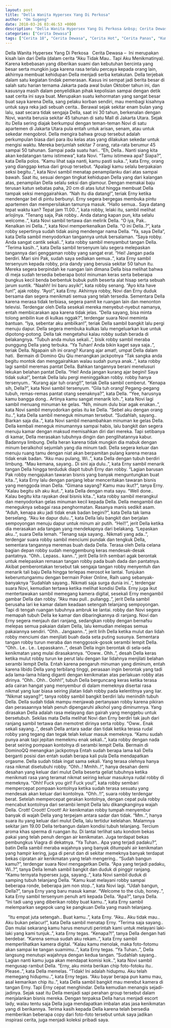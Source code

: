 ```yaml
---
layout: post
title: "Della Wanita Hypersex Yang Di Perkosa"
author: "Om Sugeng"
date: 2018-03-26 03:46:53 +0000
description: "Della Wanita Hypersex Yang Di Perkosa &nbsp; Cerita Dewasa &#8211;\u00a0\u00a0Ini merupakan kisah lain dari Della (dalam cerita &#8220;Aku Tidak Mau.. Tapi Aku Menikmatinya). Karena kebebasan yang diberikan su..."
categories: ["Cerita Dewasa"]
tags: ["Cerita 18", "Cerita Dewasa", "Cerita Hot", "Cerita Panas", "Kumpulan Cerita Dewasa"]
---
```



Della Wanita Hypersex Yang Di Perkosa
&nbsp;
Cerita Dewasa &#8211;  Ini merupakan kisah lain dari Della (dalam cerita &#8220;Aku Tidak Mau.. Tapi Aku Menikmatinya). Karena kebebasan yang diberikan suami dan kebutuhan bercinta yang besar serta mungkin juga karena rasa terlalu percaya kepada orang lain, akhirnya membuat kehidupan Della menjadi serba ketakutan. Della terjebak dalam satu kegiatan tindak pemerasan.
Kasus ini sempat jadi berita besar di salah satu harian ternama Jakarta pada awal bulan Oktober tahun ini, dan kasusnya masih dalam penyelidikan pihak kepolisian sampai dengan detik saat cerita ini saya buat. Merupakan suatu kehormatan yang sangat besar buat saya karena Della, sang pelaku korban sendiri, mau membagi kisahnya untuk saya reka jadi sebuah cerita..
Berawal sejak sekitar enam bulan yang lalu, saat secara tidak sengaja Della, saat ini 30 tahun, berkenalan dengan Novi, wanita berusia sekitar 45 tahunan di satu Mall di Jakarta Utara. Sejak itu Della sering diajak berkumpul dengan teman-teman Novi di satu apartemen di Jakarta Utara pula entah untuk arisan, senam, atau untuk sekedar mengobrol.
Della mengira bahwa group tersebut adalah perkumpulan biasa dari para ibu kelas atas yang dilakukan sekedar untuk mengisi waktu. Mereka berjumlah sekitar 7 orang, rata-rata berumur 45 sampai 50 tahunan. Sampai pada suatu hari..
&#8220;Eh, Della.. Nanti siang kita akan kedatangan tamu istimewa&#8221;, kata Novi.
&#8220;Tamu istimewa apa? Siapa?&#8221;, kata Della polos.
&#8220;Kamu lihat saja nanti, kamu pasti suka..&#8221;, kata Erny, orang yang dianggap ketua dari group tersebut.
&#8220;Apalagi kamu selalu berpakaian seksi begitu..&#8221;, kata Novi sambil menatap penampilanku dari atas sampai bawah.
Saat itu, sesuai dengan tingkat kehidupan Della yang dari kalangan atas, penampilan Della selalu seksi dan glamour. Dengan memakai baju terusan katun sebatas paha, 20 cm di atas lutut hingga membuat Della tampak seksi menggairahkan.
&#8220;Nah itu dia datang!&#8221;, teriak Erny ketika mendengar bel di pintu berbunyi. Erny segera bergegas membuka pintu apartemen dan mempersilakan tamunya masuk.
&#8220;Hallo semua.. Saya datang tepat waktu kan? Tepat jam 11.00..&#8221;, kata robby, lelaki itu, sambil melihat arlojinya.
&#8220;Tenang saja, Pak robby.. Anda datang kapan pun, kita selalu welcome..&#8221;, kata Novi sambil tertawa dan melirik Della.
&#8220;O iya, Pak.. Kenalkan ini Della..&#8221;, kata Novi memperkenalkan Della.
&#8220;O ini Della..?&#8221;, kata robby sepertinya sudah tidak asing mendengar nama Della.
&#8220;Ya, saya Della&#8221;, kata Della sambil menyodorkan tangannya untuk bersalaman.
&#8220;Saya robby. Anda sangat cantik sekali..&#8221;, kata robby sambil menyambut tangan Della.
&#8220;Terima kasih..&#8221;, kata Della sambil tersenyum lalu segera melepaskan tangannya dari genggaman robby yang sangat erat.
&#8220;Hei! Jangan pada berdiri. Mari sini Pak, sudah saya sediakan semua..&#8221;, kata Erny sambil tersenyum kepada robby, pria dandy yang berusia sekitar 50 tahun itu.
Mereka segera berpindah ke ruangan lain dimana Della bisa melihat bahwa di meja sudah tersedia beberapa botol minuman keras serta beberapa bungkus kecil benda berbentuk bubuk putih beserta alat hisap serta sebuah jarum suntik.
&#8220;Naahh! Ini baru asyik!&#8221;, kata robby senang.
&#8220;Ayo kita have fun!&#8221;, ajak robby.
&#8220;Ayo!&#8221;, kata Erny.
Akhirnya robby, Novi dan Erny duduk bersama dan segera menikmati semua yang telah tersedia. Sementara Della karena merasa tidak terbiasa, segera pamit ke ruangan lain dan menonton televisi. Terdengar oleh Della sesekali mereka menyebut-nyebut namanya, entah membicarakan apa karena tidak jelas.
&#8220;Della sayang, bisa minta tolong ambilin kue di kulkas nggak?&#8221;, terdengar suara Novi meminta bantuan.
&#8220;Iya, sebentar aku ambilkan!&#8221;, teriak Della sambil bangkit lalu pergi menuju dapur. Della segera membuka kulkas lalu mengeluarkan kue untuk dipotong-potong. Della tak mengetahui kalau robby sudah berada di belakangnya.
&#8220;Tubuh anda mulus sekali..&#8221;, bisik robby sambil meraba punggung Della yang terbuka.
&#8220;Ya Tuhan! Anda bikin kaget saya saja..&#8221;, teriak Della. Ngapain sih ini orang? Kurang ajar amat!, umpat Della dalam hati.  Bermain di Domino Qiu Qiu menangkan jackpotnya
&#8220;Tak sangka anda begitu montok dan menggairahkan walau sudah punya anak..&#8221;, kata robby lagi sambil meremas pantat Della. Bahkan tangannya berani menelusuri lekukan belahan pantat Della.
&#8220;Hei! Anda jangan kurang ajar begini! Saya tidak suka!&#8221;, bentak Della lalu pergi meninggalkan robby. robby hanya tersenyum..
&#8220;Kurang ajar tuh orang!!&#8221;, teriak Della sambil cemberut.
&#8220;Kenapa sih, Della?&#8221;, kata Novi sambil tersenyum.
&#8220;Gila tuh orang! Pegang-pegang tubuh, remas-remas pantat otang seenaknya?&#8221;, kata Della.
&#8220;Yee, harusnya kamu bangga dong.. Artinya kamu sangat menarik loh..&#8221;, kata Novi lagi sambil menuang minuman ke gelas.
&#8220;Nih, minum dulu biar agak enakan..&#8221;, kata Novi sambil menyodorkan gelas itu ke Della.
&#8220;Sebel aku dengan orang itu..&#8221;, kata Della sambil meneguk minuman tersebut.
&#8220;Sudahlah, sayang.. Biarkan saja dia..&#8221;, kata Novi sambil menambahkan minuman ke gelas Della.
Della kembali meneguk minumannya sampai habis, lalu bangkit dan segera menuju kamar dengan maksud memisahkan diri dari mereka. Tapi setibanya di kamar, Della merasakan tubuhnya dingin dan penglihatannya kabur. Badannya limbung. Della heran karena tidak mungkin dia mabuk dengan minum beralkohol sejumlah yang dia minum tadi. Della segera keluar dan menuju ruang tamu dengan niat akan berpamitan pulang karena merasa tidak enak badan.
&#8220;Aku mau pulang, Wi..&#8221;, kata Della dengan tubuh berdiri limbung.
&#8220;Mau kemana, sayang.. Di sini aja dulu..&#8221;, kata Erny sambil menarik tangan Della hingga terduduk diapit tubuh Erny dan robby.
&#8220;Lagian barusan Pak robby mengajukan tawaran bisnis yang banyak menguntungkan buat kita..&#8221;, kata Erny lalu dengan panjang lebar menceritakan tawaran bisnis yang menggoda iman Della.
&#8220;Gimana sayang? Kamu mau ikut?&#8221;, tanya Erny.
&#8220;Kalau begitu sih aku ikut..&#8221;, kata Della dengan mata sayu.
&#8220;Well done.. Kalau begitu kita rayakan deal bisnis kita..&#8221;, kata robby sambil merangkul dan menyodorkan gelas minuman kecil kepada Della.
Della mengambil dan meneguknya sebagai rasa penghormatan. Rasanya manis sedikit asam.
&#8220;Aduh, kenapa aku jadi tidak enak badan begini?&#8221;, kata Della tak lama berselang.
&#8220;Aku ke dapur dulu..&#8221;, kata Della lalu bangkit dan berjalan sempoyongan menuju dapur untuk minum air putih.
&#8220;Hei!!&#8221;, jerit Della ketika dia merasakan ada tangan yang mendekapnya dari belakang.
&#8220;Lepaskan aku..&#8221;, suara Della lemah.
&#8220;Tenang saja sayang.. Nikmati yang ada..&#8221;, terdengar suara robby sambil menciumi pundak dan tengkuk Della, sementara tangannya meremas buah dada Della. Terasa oleh Della celana bagian depan robby sudah menggembung keras mendesak-desak pantatnya.
&#8220;Ohh.. Lepass.. kann..&#8221;, jerit Della lirih sembari agak berontak untuk melepaskan remasan tangan robby pada buah dada dan pantatnya. Akibat pemberontakan tersebut tak sengaja tangan robby menyentuh dan menarik tali baju Della hingga terlepas merosot ke lantai.
Tunjukan keberuntunganmu dengan bermain Poker Online, Raih uang sebanyak-banyaknya
&#8220;Sudahlah sayang.. Nikmati saja surga dunia ini..&#8221;, terdengar suara Novi, kemudian tertawa ketika melihat kondisi Della. Erny juga ikut mentertawakan sambil memegang kamera digital, sesekali Erny mengambil gambar Della dan robby.
&#8220;Aku mau pull.. pullangg..&#8221;, jerit Della sambil berusaha lari ke kamar dalam keadaan setengah telanjang sempoyongan.
Tapi di tengah ruangan tubuhnya ambruk ke lantai. robby dan Novi segera memapah tubuh Della ke kamar dan dibaringkannya di ranjang. Novi dan Erny segera menjauh dari ranjang, sedangkan robby dengan bernafsu melepas semua pakaian dalam Della, lalu kemudian melepas semua pakaiannya sendiri.
&#8220;Ohh.. Jangaann..&#8221;, jerit lirih Della ketika mulut dan lidah robby menciumi dan menjilati buah dada seta puting susunya. Sementara tangan robby turun meraba dan menggosok-gosok serambi lempit Della.
&#8220;Ohh.. Le.. Le.. Lepasskann..&#8221;, desah Della ingin berontak di sela-sela kenikmatan yang mulai dirasakannya.
&#8220;Ooww.. Ohh..&#8221;, desah Della keras ketika mulut robby turun ke perut lalu dengan liar lidahnya menjilati belahan serambi lempit Della. Entah karena pengaruh minuman yang diminum, entah karena libido Della yang terbilang tinggi, perasaan ingin berontak yang tadi ada lama-lama hilang diganti dengan kenikmatan atas perlakuan robby atas dirinya.
&#8220;Ohh.. Ohh.. Oohh!&#8221;, tubuh Della berguncang keras ketika terasa ada cairan hangat yang menyembur di dalam memeknya disertai rasa nikmat yang luar biasa seiring jilatan lidah robby pada kelentitnya yang liar.
&#8220;Nikmat sayang?&#8221;, tanya robby sambil bangkit berdiri lalu menindih tubuh Della.
Della sudah tidak mampu menjawab pertanyaan robby karena pikiran dan perasaannya telah penuh dipengaruhi alkohol yang diminumnya. Yang dirasakan Della adalah rasa melayang dan gairah yang menggebu untuk bersetubuh. Sekilas mata Della melihat Novi dan Erny berdiri tak jauh dari ranjang sambil tertawa dan memotret dirinya serta robby.
&#8220;Oww.. Enak sekali sayang..&#8221;, desah Della antara sadar dan tidak ketika terasa rudal robby yang tegang dan tegak telah keluar masuk memeknya.
&#8220;Kamu sudah punya anak tapi jepitan memekmu enak sekali..&#8221;, kata robby dengan nada berat seiring pompaan kontolnya di serambi lempit Della. Bermain di DominoQQ menangkan jackpotnya
Entah sudah berapa lama kali Della berganti posisi dan entah sudah berapa kali pula Della mendapatkan orgasme. Della sudah tidak ingat sama sekali. Yang terasa olehnya hanya rasa nikmat disetubuhi robby.
&#8220;Ohh..! Mmhh..!&#8221;, hanya desahan demi desahan yang keluar dari mulut Della beserta geliat tubuhnya ketika menikmati rasa yang teramat nikmat seiring keluar masuknya rudal robby di memeknya.
&#8220;Ohh! Fuck you girl! Fuck you!&#8221;, kata robby sembari mempercepat pompaan kontolnya ketika sudah terasa sesuatu yang mendesak akan keluar dari kontolnya.
&#8220;Ohh..!!&#8221;, suara robby terdengar berat.
Setelah mempercepat gerakan kontolnya, dengan cepat pula robby mencabut kontolnya dari serambi lempit Della lalu dikangkanginya wajah Della. Crott! Croott! Croott! Air kenikmatan robby tumpah menyembur banyak di wajah Della yang terpejam antara sadar dan tidak.
&#8220;Mm..&#8221;, hanya suara itu yang keluar dari mulut Della, lalu tertidur kelelahan.
Malamnya sekitar jam 19.00 Della terbangun dalam kondisi tubuh telanjang. Tercium aroma khas sperma di ruangan itu. Di lantai terlihat satu kondom bekas pakai yang telah penuh dengan air kenikmatan. Juga terdapat bekas pembungkus Viagra di dekatnya.
&#8220;Ya Tuhan.. Apa yang terjadi padaku?&#8221;, batin Della sambil meraba wajahnya yang banyak ditumpahi air kenikmatan yang hampir kering, juga di perut dan di sekitar memeknya banyak terdapat bekas cipratan air kenikmatan yang telah mengering..
&#8220;Sudah bangun kamu?&#8221;, terdengar suara Novi mengagetkan Della.
&#8220;Apa yang terjadi padaku, Wi..?&#8221;, tanya Della lemah sambil bangkit dan duduk di pinggir ranjang.
&#8220;Kamu ternyata hypersex juga, sayang..&#8221;, kata Novi sambil duduk di samping tubuh telanjang Della.
&#8220;Kamu kuat melayani robby sampai beberapa ronde, beberapa jam non stop..&#8221;, kata Novi lagi.
&#8220;Udah bangun, Della?&#8221;, tanya Erny yang baru masuk kamar.
&#8220;Welcome to the club, honey..&#8221;, kata Erny sambil tersenyum penuh arti kepada Della.
&#8220;Apa?&#8221;, tanya Della.
&#8220;Ini tadi uang yang diberikan robby buat kamu..&#8221;, kata Erny sambil melemparkan segepok uang ke pangkuan Della yang masih telanjang.
&nbsp;

&nbsp;
&#8220;Itu empat juta setengah.. Buat kamu..&#8221;, kata Erny.
&#8220;Aku.. Aku tidak mau.. Aku bukan pelacur!&#8221;, kata Della sambil menatap Erny.
&#8220;Terima saja sayang.. Dan mulai sekarang kamu harus menuruti perintah kami untuk melayani laki-laki yang kami tunjuk..&#8221;, kata Erny tegas.
&#8220;Kenapa?!&#8221;, tanya Della dengan hati berdebar.
&#8220;Karena semua sudah aku rekam..&#8221;, kata Erny sambil memperlihatkan kamera digital.
&#8220;Kalau kamu menolak, maka foto-fotomu akan sampai ke tangan suamimu..&#8221;, kata Erny tegas.
&#8220;Ya Tuhan..&#8221;, Della langsung menutupi wajahnya dengan kedua tangan.
&#8220;Sudahlah sayang.. Lagian nanti kamu juga akan mendapat komisi kok..&#8221;, kata Novi sambil mengusap rambut Della.
&#8220;Erny, aku minta berikan chip foto-fotoku itu.. Please..&#8221;, kata Della memelas.
&#8220;Tidak! Ini adalah hidupmu. Aku telah memegang hidupmu..&#8221;, kata Erny tegas.
&#8220;Aku bayar berapa pun kamu mau, asal kemarikan chip itu..&#8221;, kata Della sambil bangkit mau merebut kamera di tangan Erny. Tapi Erny cepat menghindar.
Della kemudian menangis sejadi-jadinya. Sejak saat itu Della menjadi sapi perahan group tersebut dalam menjalankan bisnis mereka. Dengan terpaksa Della harus menjadi escort lady, walau tentu saja Della juga mendapatkan imbalan atas jasa kenikmatan yang di berikannya.
Terima kasih kepada Della karena telah bersedia memberikan beberapa copy dari foto-foto tersebut untuk saya jadikan inspirasi cerita, juga menjadi koleksi pribadi saya.
